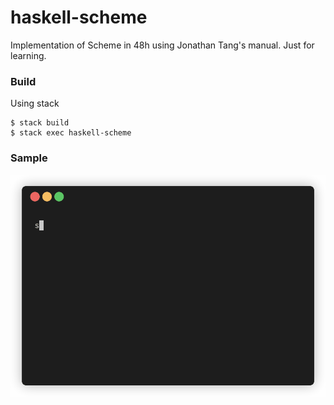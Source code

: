 # haskell-scheme

Implementation of Scheme in 48h using Jonathan Tang's manual. Just for learning.

### Build

Using stack

```console
$ stack build
$ stack exec haskell-scheme
```

### Sample

<img src="https://github.com/pstwh/haskell-scheme/raw/master/sample/1.gif"/>
